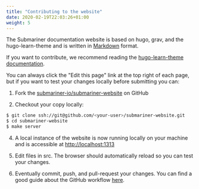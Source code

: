 ```yaml
---
title: "Contributing to the website"
date: 2020-02-19T22:03:26+01:00
weight: 5
---
```


The Submariner documentation website is based on hugo, grav, and the
hugo-learn-theme and is written in [Markdown](https://www.markdownguide.org/getting-started/) format.

If you want to contribute, we recommend reading the
[hugo-learn-theme documentation](https://themes.gohugo.io//theme/hugo-theme-learn/en/cont/pages/).

You can always click the "Edit this page" link at the top right of each page, but
if you want to test your changes locally before submitting you can:

1. Fork the [submariner-io/submariner-website](https://github.com/submariner-io/submariner-website/fork) on GitHub

3. Checkout your copy locally:
```bash
$ git clone ssh://git@github.com/<your-user>/submariner-website.git
$ cd submariner-website
$ make server
```

4. A local instance of the website is now running locally on your machine and is accessible at [http://localhost:1313](http://localhost:1313)

5. Edit files in src. The browser should automatically reload so you can test your changes.

6. Eventually commit, push, and pull-request your changes. You can find a good guide about the GitHub workflow [here](https://git-scm.com/book/en/v2/GitHub-Contributing-to-a-Project).

